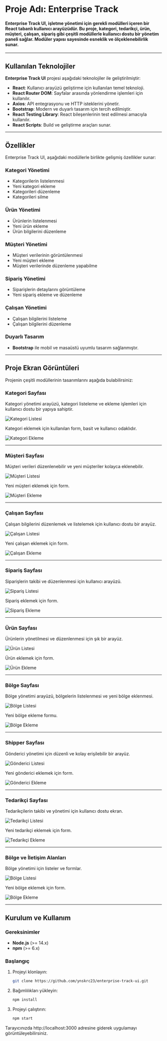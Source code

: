 # Proje Adı: **Enterprise Track**

#### Enterprise Track UI, işletme yönetimi için gerekli modülleri içeren bir **React tabanlı kullanıcı arayüzüdür**. Bu proje, kategori, tedarikçi, ürün, müşteri, çalışan, sipariş gibi çeşitli modüllerle kullanıcı dostu bir yönetim paneli sağlar. Modüler yapısı sayesinde esneklik ve ölçeklenebilirlik sunar.

---

## Kullanılan Teknolojiler

**Enterprise Track UI** projesi aşağıdaki teknolojiler ile geliştirilmiştir:

- **React**: Kullanıcı arayüzü geliştirme için kullanılan temel teknoloji.
- **React Router DOM**: Sayfalar arasında yönlendirme işlemleri için kullanılır.
- **Axios**: API entegrasyonu ve HTTP isteklerini yönetir.
- **Bootstrap**: Modern ve duyarlı tasarım için tercih edilmiştir.
- **React Testing Library**: React bileşenlerinin test edilmesi amacıyla kullanılır.
- **React Scripts**: Build ve geliştirme araçları sunar.

---

## Özellikler

Enterprise Track UI, aşağıdaki modüllerle birlikte gelişmiş özellikler sunar:

### **Kategori Yönetimi**
- Kategorilerin listelenmesi
- Yeni kategori ekleme
- Kategorileri düzenleme
- Kategorileri silme

### **Ürün Yönetimi**
- Ürünlerin listelenmesi
- Yeni ürün ekleme
- Ürün bilgilerini düzenleme

### **Müşteri Yönetimi**
- Müşteri verilerinin görüntülenmesi
- Yeni müşteri ekleme
- Müşteri verilerinde düzenleme yapabilme

### **Sipariş Yönetimi**
- Siparişlerin detaylarını görüntüleme
- Yeni sipariş ekleme ve düzenleme

### **Çalışan Yönetimi**
- Çalışan bilgilerini listeleme
- Çalışan bilgilerini düzenleme

### **Duyarlı Tasarım**
- **Bootstrap** ile mobil ve masaüstü uyumlu tasarım sağlanmıştır.

---

## Proje Ekran Görüntüleri

Projenin çeşitli modüllerinin tasarımlarını aşağıda bulabilirsiniz:

### **Kategori Sayfası**
Kategori yönetimi arayüzü, kategori listeleme ve ekleme işlemleri için kullanıcı dostu bir yapıya sahiptir.

![Kategori Listesi](https://github.com/ynskrc23/enterprise-track-ui/blob/master/image/categorylist.PNG)

Kategori eklemek için kullanılan form, basit ve kullanıcı odaklıdır.

![Kategori Ekleme](https://github.com/ynskrc23/enterprise-track-ui/blob/master/image/categoryadd.PNG)

---

### **Müşteri Sayfası**
Müşteri verileri düzenlenebilir ve yeni müşteriler kolayca eklenebilir.

![Müşteri Listesi](https://github.com/ynskrc23/enterprise-track-ui/blob/master/image/customerlist.PNG)

Yeni müşteri eklemek için form.

![Müşteri Ekleme](https://github.com/ynskrc23/enterprise-track-ui/blob/master/image/customeradd.PNG)

---

### **Çalışan Sayfası**
Çalışan bilgilerini düzenlemek ve listelemek için kullanıcı dostu bir arayüz.

![Çalışan Listesi](https://github.com/ynskrc23/enterprise-track-ui/blob/master/image/employeelist.PNG)

Yeni çalışan eklemek için form.

![Çalışan Ekleme](https://github.com/ynskrc23/enterprise-track-ui/blob/master/image/employeeadd.PNG)

---

### **Sipariş Sayfası**
Siparişlerin takibi ve düzenlenmesi için kullanıcı arayüzü.

![Sipariş Listesi](https://github.com/ynskrc23/enterprise-track-ui/blob/master/image/orderlist.PNG)

Sipariş eklemek için form.

![Sipariş Ekleme](https://github.com/ynskrc23/enterprise-track-ui/blob/master/image/orderadd.PNG)

---

### **Ürün Sayfası**
Ürünlerin yönetilmesi ve düzenlenmesi için şık bir arayüz.

![Ürün Listesi](https://github.com/ynskrc23/enterprise-track-ui/blob/master/image/productlist.PNG)

Ürün eklemek için form.

![Ürün Ekleme](https://github.com/ynskrc23/enterprise-track-ui/blob/master/image/productadd.PNG)

---

### **Bölge Sayfası**
Bölge yönetimi arayüzü, bölgelerin listelenmesi ve yeni bölge eklenmesi.

![Bölge Listesi](https://github.com/ynskrc23/enterprise-track-ui/blob/master/image/regionlist.PNG)

Yeni bölge ekleme formu.

![Bölge Ekleme](https://github.com/ynskrc23/enterprise-track-ui/blob/master/image/regionadd.PNG)

---

### **Shipper Sayfası**
Gönderici yönetimi için düzenli ve kolay erişilebilir bir arayüz.

![Gönderici Listesi](https://github.com/ynskrc23/enterprise-track-ui/blob/master/image/shipperlist.PNG)

Yeni gönderici eklemek için form.

![Gönderici Ekleme](https://github.com/ynskrc23/enterprise-track-ui/blob/master/image/shipperadd.PNG)

---

### **Tedarikçi Sayfası**
Tedarikçilerin takibi ve yönetimi için kullanıcı dostu ekran.

![Tedarikçi Listesi](https://github.com/ynskrc23/enterprise-track-ui/blob/master/image/supplierlist.PNG)

Yeni tedarikçi eklemek için form.

![Tedarikçi Ekleme](https://github.com/ynskrc23/enterprise-track-ui/blob/master/image/supplieradd.PNG)

---

### **Bölge ve İletişim Alanları**
Bölge yönetimi için listeler ve formlar.

![Bölge Listesi](https://github.com/ynskrc23/enterprise-track-ui/blob/master/image/territorylist.PNG)

Yeni bölge eklemek için form.

![Bölge Ekleme](https://github.com/ynskrc23/enterprise-track-ui/blob/master/image/territoryadd.PNG)

---

## Kurulum ve Kullanım

### Gereksinimler
- **Node.js** (>= 14.x)
- **npm** (>= 6.x)

### Başlangıç

1. Projeyi klonlayın:

   ```bash
   git clone https://github.com/ynskrc23/enterprise-track-ui.git

2. Bağımlılıkları yükleyin:

   ```bash
   npm install

3. Projeyi çalıştırın:

   ```bash
   npm start

Tarayıcınızda http://localhost:3000 adresine giderek uygulamayı görüntüleyebilirsiniz.
